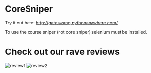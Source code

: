 # CoreSniper
Try it out here:
http://gateswang.pythonanywhere.com/

To use the course sniper (not core sniper) selenium must be installed.  


# Check out our rave reviews 
![review1](https://i.imgur.com/6ARG6rd.png)
![review2](https://i.imgur.com/BZVjZCy.png)

